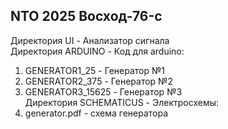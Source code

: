 <h2>NTO 2025 Восход-76-c</h2>

Директория UI - Анализатор сигнала<br>
Директория ARDUINO - Код для arduino:
1. GENERATOR1_25 - Генератор №1
2. GENERATOR2_375 - Генератор №2
3. GENERATOR3_15625 - Генератор №3<br>
Директория SCHEMATICUS - Электросхемы:
1. generator.pdf - схема генератора
